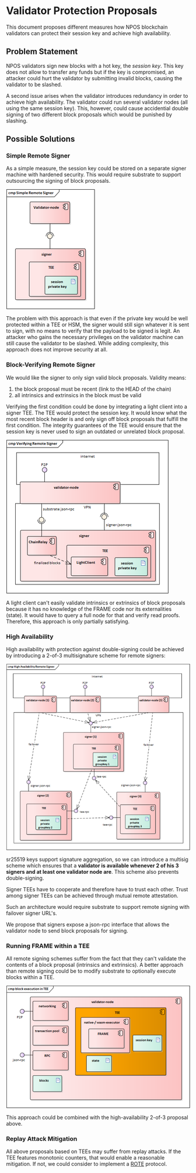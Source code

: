 # Validator Protection Proposals

This document proposes different measures how NPOS blockchain validators can protect their session key and achieve high availability.

## Problem Statement

NPOS validators sign new blocks with a hot key, the *session key*. This key does not allow to transfer any funds but if the key is compromised, an attacker could hurt the validator by submitting invalid blocks, causing the validator to be slashed.

A second issue arises when the validator introduces redundancy in order to achieve high availability. The validator could run several validator nodes (all using the same session key). This, however, could cause accidential double signing of two different block proposals which would be punished by slashing.

## Possible Solutions

### Simple Remote Signer

As a simple measure, the session key could be stored on a separate signer machine with hardened security. This would require substrate to support outsourcing the signing of block proposals.

![Simple Remote Signer](./Simple_Remote_Signer.png)

The problem with this approach is that even if the private key would be well protected within a TEE or HSM, the signer would still sign whatever it is sent to sign, with no means to verify that the payload to be signed is legit. An attacker who gains the necessary privileges on the validator machine can still cause the validator to be slashed. While adding complexity, this approach does not improve security at all.

### Block-Verifying Remote Signer

We would like the signer to only sign valid block proposals. Validity means:

  1. the block proposal must be recent (link to the HEAD of the chain)
  2. all intrinsics and extrinsics in the block must be valid
  
Verifying the first condition could be done by integrating a light client into a signer TEE. The TEE would protect the session key. It would know what the most recent block header is and only sign off block proposals that fulfill the first condition. The integrity guarantees of the TEE would ensure that the session key is never used to sign an outdated or unrelated block proposal.

![Block-Verifying](./Verifying_Remote_Signer.png)

A light client can't easily validate intrinsics or extrinsics of block proposals because it has no knowledge of the FRAME code nor its externalities (state). It would have to query a full node for that and verify read proofs. Therefore, this approach is only partially satisfying.

### High Availability
High availability with protection against double-signing could be achieved by introducing a 2-of-3 multisignature scheme for remote signers:

![High Availability](./High_Availability_Remote_Signer.png)

sr25519 keys support signature aggregation, so we can introduce a multisig scheme which ensures that a **validator is available whenever 2 of his 3 signers and at least one validator node are**. This scheme also prevents double-signing.

Signer TEEs have to cooperate and therefore have to trust each other. Trust among signer TEEs can be achieved through mutual remote attestation.

Such an architecture would require substrate to support remote signing with failover signer URL's. 

We propose that signers expose a json-rpc interface that allows the validator node to send block proposals for signing.

### Running FRAME within a TEE

All remote signing schemes suffer from the fact that they can't validate the contents of a block proposal (intrinsics and extrinsics). A better approach than remote signing could be to modify substrate to optionally execute blocks within a TEE. 

![execution in TEE](./Block_Execution_in_TEE.png)

This approach could be combined with the high-availability 2-of-3 proposal above.

### Replay Attack Mitigation

All above proposals based on TEEs may suffer from replay attacks. If the TEE features monotonic counters, that would enable a reasonable mitigation. If not, we could consider to implement a [ROTE](https://eprint.iacr.org/2017/048.pdf) protocol.

